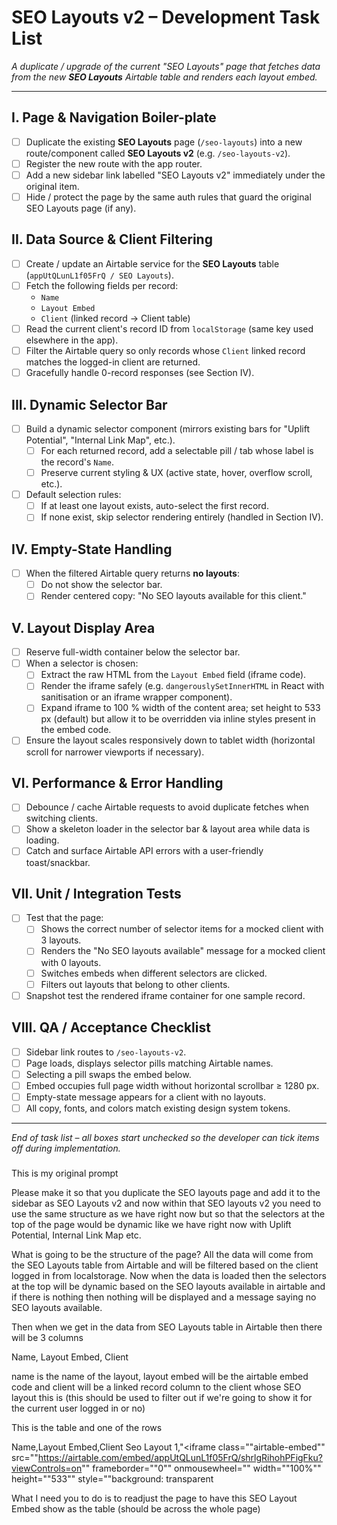 # SEO Layouts v2 – Development Task List
_A duplicate / upgrade of the current "SEO Layouts" page that fetches data from the new **SEO Layouts** Airtable table and renders each layout embed._

---

## I. Page & Navigation Boiler-plate
- [ ] Duplicate the existing **SEO Layouts** page (`/seo-layouts`) into a new route/component called **SEO Layouts v2** (e.g. `/seo-layouts-v2`).
- [ ] Register the new route with the app router.
- [ ] Add a new sidebar link labelled "SEO Layouts v2" immediately under the original item.
- [ ] Hide / protect the page by the same auth rules that guard the original SEO Layouts page (if any).

## II. Data Source & Client Filtering
- [ ] Create / update an Airtable service for the **SEO Layouts** table (`appUtQLunL1f05FrQ / SEO Layouts`).
- [ ] Fetch the following fields per record:
  - `Name`
  - `Layout Embed`
  - `Client` (linked record → Client table)
- [ ] Read the current client's record ID from `localStorage` (same key used elsewhere in the app).
- [ ] Filter the Airtable query so only records whose `Client` linked record matches the logged-in client are returned.
- [ ] Gracefully handle 0-record responses (see Section IV).

## III. Dynamic Selector Bar
- [ ] Build a dynamic selector component (mirrors existing bars for "Uplift Potential", "Internal Link Map", etc.).
  - [ ] For each returned record, add a selectable pill / tab whose label is the record's `Name`.
  - [ ] Preserve current styling & UX (active state, hover, overflow scroll, etc.).
- [ ] Default selection rules:
  - [ ] If at least one layout exists, auto-select the first record.
  - [ ] If none exist, skip selector rendering entirely (handled in Section IV).

## IV. Empty-State Handling
- [ ] When the filtered Airtable query returns **no layouts**:
  - [ ] Do not show the selector bar.
  - [ ] Render centered copy: "No SEO layouts available for this client."

## V. Layout Display Area
- [ ] Reserve full-width container below the selector bar.
- [ ] When a selector is chosen:
  - [ ] Extract the raw HTML from the `Layout Embed` field (iframe code).
  - [ ] Render the iframe safely (e.g. `dangerouslySetInnerHTML` in React with sanitisation or an iframe wrapper component).
  - [ ] Expand iframe to 100 % width of the content area; set height to 533 px (default) but allow it to be overridden via inline styles present in the embed code.
- [ ] Ensure the layout scales responsively down to tablet width (horizontal scroll for narrower viewports if necessary).

## VI. Performance & Error Handling
- [ ] Debounce / cache Airtable requests to avoid duplicate fetches when switching clients.
- [ ] Show a skeleton loader in the selector bar & layout area while data is loading.
- [ ] Catch and surface Airtable API errors with a user-friendly toast/snackbar.

## VII. Unit / Integration Tests
- [ ] Test that the page:
  - [ ] Shows the correct number of selector items for a mocked client with 3 layouts.
  - [ ] Renders the "No SEO layouts available" message for a mocked client with 0 layouts.
  - [ ] Switches embeds when different selectors are clicked.
  - [ ] Filters out layouts that belong to other clients.
- [ ] Snapshot test the rendered iframe container for one sample record.

## VIII. QA / Acceptance Checklist
- [ ] Sidebar link routes to `/seo-layouts-v2`.
- [ ] Page loads, displays selector pills matching Airtable names.
- [ ] Selecting a pill swaps the embed below.
- [ ] Embed occupies full page width without horizontal scrollbar ≥ 1280 px.
- [ ] Empty-state message appears for a client with no layouts.
- [ ] All copy, fonts, and colors match existing design system tokens.

---
_End of task list – all boxes start unchecked so the developer can tick items off during implementation._ 


#####

This is my original prompt

Please make it so that you duplicate the SEO layouts page and add it to the sidebar as SEO Layouts v2 and now within that SEO layouts v2 you need to use the same structure as we have right now but so that the selectors at the top of the page would be dynamic like we have right now with Uplift Potential, Internal Link Map etc. 

What is going to be the structure of the page? All the data will come from the SEO Layouts table from Airtable and will be filtered based on the client logged in from localstorage. Now when the data is loaded then the selectors at the top will be dynamic based on the SEO layouts available in airtable and if there is nothing then nothing will be displayed and a message saying no SEO layouts available.

Then when we get in the data from SEO Layouts table in Airtable then there will be 3 columns

Name, Layout Embed, Client

name is the name of the layout, layout embed will be the airtable embed code and client will be a linked record column to the client whose SEO layout this is (this should be used to filter out if we're going to show it for the current user logged in or no)

This is the table and one of the rows

Name,Layout Embed,Client
Seo Layout 1,"<iframe class=""airtable-embed"" src=""https://airtable.com/embed/appUtQLunL1f05FrQ/shrlgRihohPFigFku?viewControls=on"" frameborder=""0"" onmousewheel="" width=""100%"" height=""533"" style=""background: transparent


What I need you to do is to readjust the page to have this SEO Layout Embed show as the table (should be across the whole page)